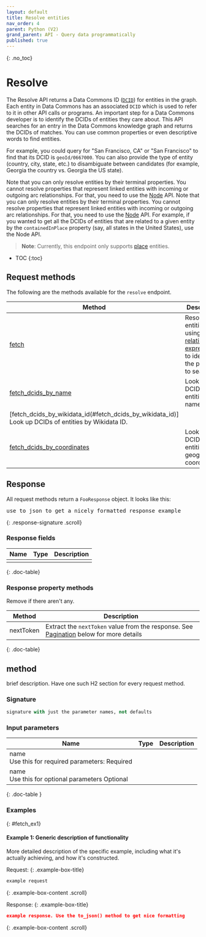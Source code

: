 ```yaml
---
layout: default
title: Resolve entities
nav_order: 4
parent: Python (V2)
grand_parent: API - Query data programmatically
published: true
---
```

{: .no_toc}
# Resolve

The Resolve API returns a Data Commons ID ([`DCID`](/glossary.html#dcid)) for entities in the graph.
Each entity in Data Commons has an associated `DCID` which is used to refer to it
in other API calls or programs. An important step for a Data Commons developer is to
identify the DCIDs of entities they care about. This API searches for an entry in the
Data Commons knowledge graph and returns the DCIDs of matches. You can use
common properties or even descriptive words to find entities.

For example, you could query for "San Francisco, CA" or "San Francisco" to find
that its DCID is `geoId/0667000`. You can also provide the type of entity
(country, city, state, etc.) to disambiguate between candidates (for example, Georgia the country vs. Georgia
the US state).

Note that you can only resolve entities by their terminal properties. You cannot resolve properties that represent linked entities with incoming or outgoing arc relationships. For that, you need to use the [Node](node.md) API. Note that you can only resolve entities by their terminal properties. You cannot resolve properties that represent linked entities with incoming or outgoing arc relationships. For that, you need to use the [Node](node.md) API. For example, if you wanted to get all the DCIDs of entities that are related to a given entity by the `containedInPlace` property (say, all states in the United States), use the Node API.

> **Note**: Currently, this endpoint only supports [place](/glossary.html#place) entities.

* TOC
{:toc}


## Request methods

The following are the methods available for the `resolve` endpoint.

| Method | Description | 
|--------|-------------|
| [fetch](#fetch) | Resolve entities by using a [relation expression](/api/rest/v2/index.html#relation-expressions) to identify the property to search on |
| [fetch_dcids_by_name](#fetch_dcids_by_name) | Look up DCIDs of entities by name. |
| [fetch_dcids_by_wikidata_id(#fetch_dcids_by_wikidata_id)] Look up DCIDs of entities by Wikidata ID. |
| [fetch_dcids_by_coordinates](#fetch_dcids_by_coordinates) | Look up DCIDs of entities by geographical coordinates

## Response

All request methods return a `FooResponse` object. It looks like this:

<pre>
use to_json to get a nicely formatted response example
</pre>
{: .response-signature .scroll}

### Response fields

| Name      | Type   | Description                                                                  |
| --------- | ------ | ---------------------------------------------------------------------------- |
|       |  |  |

{: .doc-table}

### Response property methods

Remove if there aren't any.

| Method | Description | 
|--------|-------------|
| nextToken | Extract the `nextToken` value from the response. See [Pagination](#pagination) below for more details |
{: .doc-table}

## method

brief description. Have one such H2 section for every request method.

### Signature

```python
signature with just the parameter names, not defaults
```

### Input parameters

| Name          | Type  |   Description  |
|---------------|-------|----------------|
| name <br/> Use this for required parameters: <required-tag>Required</required-tag> |  |   |
| name <br/> Use this for optional parameters <optional-tag>Optional</optional-tag> |   |   |
{: .doc-table }

### Examples

{: #fetch_ex1}
#### Example 1: Generic description of functionality

More detailed description of the specific example, including what it's actually achieving, and how it's constructed. 

Request:
{: .example-box-title}

```python
example request
```
{: .example-box-content .scroll}

Response:
{: .example-box-title}

```json
example response. Use the to_json() method to get nice formatting 
```
{: .example-box-content .scroll}
